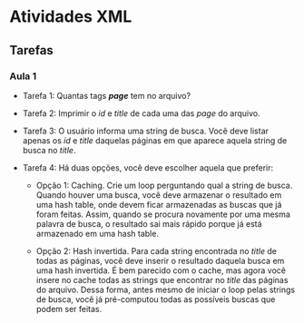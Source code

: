 # Atividades XML

## Tarefas

### Aula 1
  - Tarefa 1: Quantas tags ***page*** tem no arquivo?
 
  - Tarefa 2: Imprimir o *id* e *title* de cada uma das *page* do arquivo.
 
  - Tarefa 3: O usuário informa uma string de busca. Você deve listar apenas os *id* e *title* daquelas páginas em que aparece aquela string de busca no       *title*.
 
  - Tarefa 4: Há duas opções, você deve escolher aquela que preferir:
 
    - Opção 1: Caching. Crie um loop perguntando qual a string de busca. Quando houver uma busca, você deve armazenar o resultado em uma hash table, onde devem ficar armazenadas as buscas que já foram feitas. Assim, quando se procura novamente por uma mesma palavra de busca, o resultado sai mais rápido porque já está armazenado em uma hash table.
 
    - Opção 2: Hash invertida. Para cada string encontrada no *title* de todas as páginas, você deve inserir o resultado daquela busca em uma hash invertida. É bem parecido com o cache, mas agora você insere no cache todas as strings que encontrar no *title* das páginas do arquivo. Dessa forma, antes mesmo de iniciar o loop pelas strings de busca, você já pré-computou todas as possíveis buscas que podem ser feitas.
 

